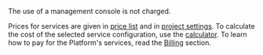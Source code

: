 The use of a management console is not charged.

Prices for services are given in [price list](https://cloud.vk.com/pricelist) and in [project settings](https://msk.cloud.vk.com/app/project/prices). To calculate the cost of the selected service configuration, use the [calculator](https://cloud.vk.com/en/pricing/). To learn how to pay for the Platform's services, read the [Billing](/en/intro/billing) section.
